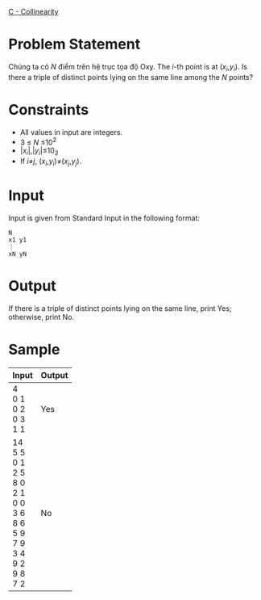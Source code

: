 [C - Collinearity](https://atcoder.jp/contests/abc181/tasks/abc181_c)
# Problem Statement
Chúng ta có $N$ điểm trên hệ trục tọa độ Oxy.
The *i*-th point is at (*x*<sub><i>i</i></sub>,*y*<sub><i>i</i></sub>).
Is there a triple of distinct points lying on the same line among the *N* points?
# Constraints
* All values in input are integers.
* 3 ≤ *N* ≤10<sup>2</sup>
* |<i>x<sub>i</sub></i>|,|<i>y<sub>i</sub></i>|≤10<sub><i>3</i></sub>
* If *i*≠*j*, (<i>x<sub>i</sub></i>,<i>y<sub>i</sub></i>)≠(<i>x<sub>j</sub></i>,<i>y<sub>j</sub></i>).
# Input
Input is given from Standard Input in the following format:
```
N
x1 y1
⋮
xN yN
```
# Output
If there is a triple of distinct points lying on the same line, print Yes; otherwise, print No.
# Sample
|Input|Output|
|-|-|
|4<br/>0 1<br/>0 2<br/>0 3<br/>1 1|Yes|
|14<br/>5 5<br/>0 1<br/>2 5<br/>8 0<br/>2 1<br/>0 0<br/>3 6<br/>8 6<br/>5 9<br/>7 9<br/>3 4<br/>9 2<br/>9 8<br/>7 2|No|
